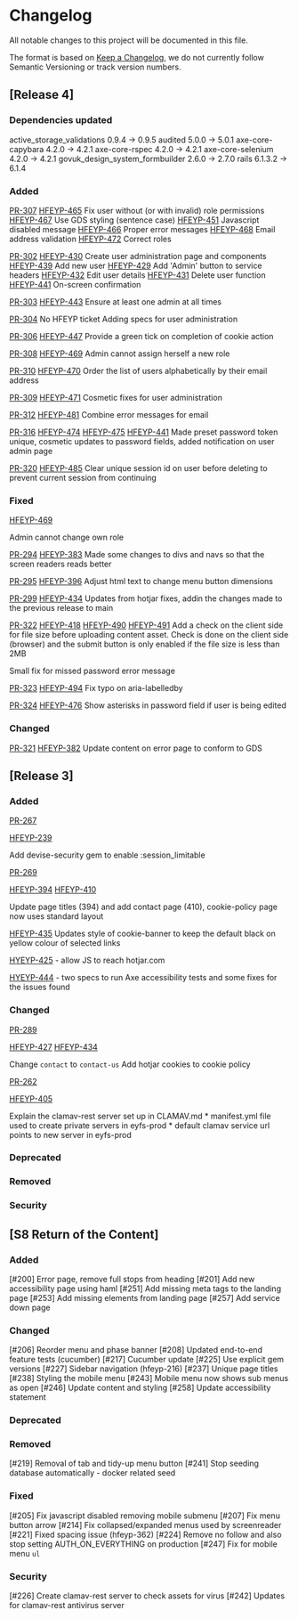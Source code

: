 # Changelog

All notable changes to this project will be documented in this file.

The format is based on [Keep a Changelog](https://keepachangelog.com/en/1.0.0/),
we do not currently follow Semantic Versioning or track version numbers.

## [Release 4]

### Dependencies updated
active_storage_validations 0.9.4 -> 0.9.5
audited 5.0.0 -> 5.0.1
axe-core-capybara 4.2.0 -> 4.2.1
axe-core-rspec 4.2.0 -> 4.2.1
axe-core-selenium 4.2.0 -> 4.2.1
govuk_design_system_formbuilder 2.6.0 -> 2.7.0
rails 6.1.3.2 -> 6.1.4

### Added
  [PR-307]( https://github.com/DFE-Digital/early-years-foundation-reform/pull/307 )
  [HFEYP-465](https://dfedigital.atlassian.net/browse/HFEYP-465)
  Fix user without (or with invalid) role permissions
  [HFEYP-467](https://dfedigital.atlassian.net/browse/HFEYP-467)
  Use GDS styling (sentence case)
  [HFEYP-451](https://dfedigital.atlassian.net/browse/HFEYP-451)
  Javascript disabled message
  [HFEYP-466](https://dfedigital.atlassian.net/browse/HFEYP-466)
  Proper error messages
  [HFEYP-468](https://dfedigital.atlassian.net/browse/HFEYP-468)
  Email address validation
  [HFEYP-472](https://dfedigital.atlassian.net/browse/HFEYP-472)
  Correct roles

  [PR-302]( https://github.com/DFE-Digital/early-years-foundation-reform/pull/302)
  [HFEYP-430](https://dfedigital.atlassian.net/browse/HFEYP-430)
  Create user administration page and components
  [HFEYP-439](https://dfedigital.atlassian.net/browse/HFEYP-439)
  Add new user
  [HFEYP-429](https://dfedigital.atlassian.net/browse/HFEYP-429)
  Add 'Admin' button to service headers
  [HFEYP-432](https://dfedigital.atlassian.net/browse/HFEYP-432)
  Edit user details
  [HFEYP-431](https://dfedigital.atlassian.net/browse/HFEYP-431)
  Delete user function
  [HFEYP-441](https://dfedigital.atlassian.net/browse/HFEYP-441)
  On-screen confirmation

  [PR-303]( https://github.com/DFE-Digital/early-years-foundation-reform/pull/303)
  [HFEYP-443](https://dfedigital.atlassian.net/browse/HFEYP-443)
  Ensure at least one admin at all times

  [PR-304]( https://github.com/DFE-Digital/early-years-foundation-reform/pull/304)
  No HFEYP ticket
  Adding specs for user administration

  [PR-306]( https://github.com/DFE-Digital/early-years-foundation-reform/pull/306)
  [HFEYP-447](https://dfedigital.atlassian.net/browse/HFEYP-447)
  Provide a green tick on completion of cookie action

  [PR-308]( https://github.com/DFE-Digital/early-years-foundation-reform/pull/308)
  [HFEYP-469](https://dfedigital.atlassian.net/browse/HFEYP-469)
  Admin cannot assign herself a new role

  [PR-310]( https://github.com/DFE-Digital/early-years-foundation-reform/pull/310)
  [HFEYP-470](https://dfedigital.atlassian.net/browse/HFEYP-470)
  Order the list of users alphabetically by their email address

  [PR-309]( https://github.com/DFE-Digital/early-years-foundation-reform/pull/309)
  [HFEYP-471](https://dfedigital.atlassian.net/browse/HFEYP-471)
  Cosmetic fixes for user administration

  [PR-312]( https://github.com/DFE-Digital/early-years-foundation-reform/pull/312)
  [HFEYP-481](https://dfedigital.atlassian.net/browse/HFEYP-481)
  Combine error messages for email

  [PR-316]( https://github.com/DFE-Digital/early-years-foundation-reform/pull/316)
  [HFEYP-474](https://dfedigital.atlassian.net/browse/HFEYP-474)
  [HFEYP-475](https://dfedigital.atlassian.net/browse/HFEYP-475)
  [HFEYP-441](https://dfedigital.atlassian.net/browse/HFEYP-441)
  Made preset password token unique, cosmetic updates to password fields, added notification on user admin page
  
  [PR-320]( https://github.com/DFE-Digital/early-years-foundation-reform/pull/320)
  [HFEYP-485](https://dfedigital.atlassian.net/browse/HFEYP-485)
  Clear unique session id on user before deleting to prevent current session from continuing

### Fixed
  [HFEYP-469]( https://dfedigital.atlassian.net/browse/HFEYP-469 )

  Admin cannot change own role

  [PR-294]( https://github.com/DFE-Digital/early-years-foundation-reform/pull/294 )
  [HFEYP-383]( https://dfedigital.atlassian.net/browse/HFEYP-383 )
  Made some changes to divs and navs so that the screen readers reads better

  [PR-295]( https://github.com/DFE-Digital/early-years-foundation-reform/pull/295)
  [HFEYP-396]( https://dfedigital.atlassian.net/browse/HFEYP-396 )
  Adjust html text to change menu button dimensions

  [PR-299]( https://github.com/DFE-Digital/early-years-foundation-reform/pull/299)
  [HFEYP-434]( https://dfedigital.atlassian.net/browse/HFEYP-434 )
  Updates from hotjar fixes, addin the changes made to the previous release to main

  [PR-322]( https://github.com/DFE-Digital/early-years-foundation-reform/pull/322)
  [HFEYP-418]( https://dfedigital.atlassian.net/browse/HFEYP-418 )
  [HFEYP-490]( https://dfedigital.atlassian.net/browse/HFEYP-490 )
  [HFEYP-491]( https://dfedigital.atlassian.net/browse/HFEYP-491 )
  Add a check on the client side for file size before uploading content asset. Check is done on the client side (browser) and the submit button is only enabled if the file size is less than 2MB

  Small fix for missed password error message
  
  [PR-323]( https://github.com/DFE-Digital/early-years-foundation-reform/pull/323)
  [HFEYP-494]( https://dfedigital.atlassian.net/browse/HFEYP-494 )
  Fix typo on aria-labelledby

  [PR-324]( https://github.com/DFE-Digital/early-years-foundation-reform/pull/324)
  [HFEYP-476]( https://dfedigital.atlassian.net/browse/HFEYP-476 )
  Show asterisks in password field if user is being edited
### Changed
  [PR-321]( https://github.com/DFE-Digital/early-years-foundation-reform/pull/321)
  [HFEYP-382]( https://dfedigital.atlassian.net/browse/HFEYP-382 )
  Update content on error page to conform to GDS

## [Release 3]

### Added
  [PR-267]( https://github.com/DFE-Digital/early-years-foundation-reform/pull/267 )

  [HFEYP-239]( https://dfedigital.atlassian.net/browse/HFEYP-239 )

  Add devise-security gem to enable :session_limitable

  [PR-269]( https://github.com/DFE-Digital/early-years-foundation-reform/pull/269 )

  [HFEYP-394]( https://dfedigital.atlassian.net/browse/HFEYP-394 )
  [HFEYP-410]( https://dfedigital.atlassian.net/browse/HFEYP-410 )

  Update page titles (394) and add contact page (410), cookie-policy page now uses standard layout
 
  [HFEYP-435]( https://dfedigital.atlassian.net/browse/HFEYP-435) Updates style of cookie-banner to keep the default black on yellow colour of selected links

  [HYEYP-425](https://dfedigital.atlassian.net/browse/HFEYP-425) - allow JS to reach hotjar.com

  [HYEYP-444](https://dfedigital.atlassian.net/browse/HFEYP-444) - two specs to run Axe accessibility tests and some fixes for the issues found
### Changed
  [PR-289]( https://github.com/DFE-Digital/early-years-foundation-reform/pull/289 )

  [HFEYP-427]( https://dfedigital.atlassian.net/browse/HFEYP-427 )
  [HFEYP-434]( https://dfedigital.atlassian.net/browse/HFEYP-434 )

  Change `contact` to `contact-us`
  Add hotjar cookies to cookie policy

  [PR-262]( https://github.com/DFE-Digital/early-years-foundation-reform/pull/262 )

  [HFEYP-405]( https://dfedigital.atlassian.net/browse/HFEYP-405 )

  Explain the clamav-rest server set up in CLAMAV.md
    * manifest.yml file used to create private servers in eyfs-prod
    * default clamav service url points to new server in eyfs-prod

### Deprecated
### Removed
### Security

## [S8 Return of the Content]

### Added
[#200] Error page, remove full stops from heading
[#201] Add new accessibility page using haml
[#251] Add missing meta tags to the landing page
[#253] Add missing elements from landing page
[#257] Add service down page

### Changed
[#206] Reorder menu and phase banner
[#208] Updated end-to-end feature tests (cucumber)
[#217] Cucumber update
[#225] Use explicit gem versions
[#227] Sidebar navigation (hfeyp-216)
[#237] Unique page titles
[#238] Styling the mobile menu
[#243] Mobile menu now shows sub menus as open
[#246] Update content and styling
[#258] Update accessibility statement

### Deprecated

### Removed

[#219] Removal of tab and tidy-up menu button
[#241] Stop seeding database automatically - docker related seed

### Fixed

[#205] Fix javascript disabled removing mobile submenu
[#207] Fix menu button arrow
[#214] Fix collapsed/expanded menus used by screenreader
[#221] Fixed spacing issue (hfeyp-362)
[#224] Remove no follow and also stop setting AUTH_ON_EVERYTHING on production
[#247] Fix for mobile menu `ul`

### Security

[#226] Create clamav-rest server to check assets for virus
[#242] Updates for clamav-rest antivirus server
